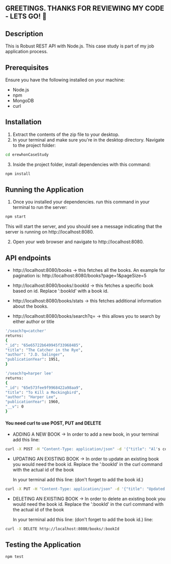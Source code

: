 ## GREETINGS. THANKS FOR REVIEWING MY CODE - LETS GO! 🚀

## Description

This is Robust REST API with Node.js. This case study is part of my job
application process.

## Prerequisites

Ensure you have the following installed on your machine:

- Node.js
- npm
- MongoDB
- curl

## Installation

1. Extract the contents of the zip file to your desktop.
2. In your terminal and make sure you're in the desktop directory. Navigate to
   the project folder:

```sh
cd erewhonCaseStudy
```

3. Inside the project folder, install dependencies with this command:

```sh
npm install
```

## Running the Application

1. Once you installed your dependencies. run this command in your terminal to
   run the server:

```sh
npm start
```

This will start the server, and you should see a message indicating that the
server is running on http://localhost:8080.

2. Open your web browser and navigate to http://localhost:8080.

## API endpoints

- http://localhost:8080/books -> this fetches all the books. An example for
  pagination is: http://localhost:8080/books?page=1&pageSize=5

- http://localhost:8080/books/:bookId -> this fetches a specific book based on
  id. Replace ':bookId' with a book id.

- http://localhost:8080/books/stats -> this fetches additional information about
  the books.

- http://localhost:8080/books/search?q= -> this allows you to search by either
  author or title

```sh
'/seach?q=catcher'
returns:
{
"_id": "65e65722b649945f33968485",
"title": "The Catcher in the Rye",
"author": "J.D. Salinger",
"publicationYear": 1951,
}
```

```sh
'/seach?q=harper lee'
returns:
{
"_id": "65e573fee9f9968422a98aa9",
"title": "To Kill a Mockingbird",
"author": "Harper Lee",
"publicationYear": 1960,
"__v": 0
}
```

#### You need curl to use POST, PUT and DELETE

- ADDING A NEW BOOK -> In order to add a new book, in your terminal add this
  line:

```sh
curl -X POST -H "Content-Type: application/json" -d '{"title": "Al's cook book", "author": "Al Bundy", "publicationYear": "1990"}' http://localhost:8080/books
```

- UPDATING AN EXISTING BOOK -> In order to update an existing book you would
  need the book id. Replace the ':bookId' in the curl command with the actual id
  of the book

  In your terminal add this line: (don't forget to add the book id.)

```sh
curl -X PUT -H "Content-Type: application/json" -d '{"title": "Updated Book", "author": "Jane Doe", "publicationYear": "1990"}' http://localhost:8080/books/:bookId
```

- DELETING AN EXISTING BOOK -> In order to delete an existing book you would
  need the book id. Replace the ':bookId' in the curl command with the actual id
  of the book

  In your terminal add this line: (don't forget to add the book id.) line:

```sh
curl -X DELETE http://localhost:8080/books/:bookId
```

## Testing the Application

```sh
npm test
```
